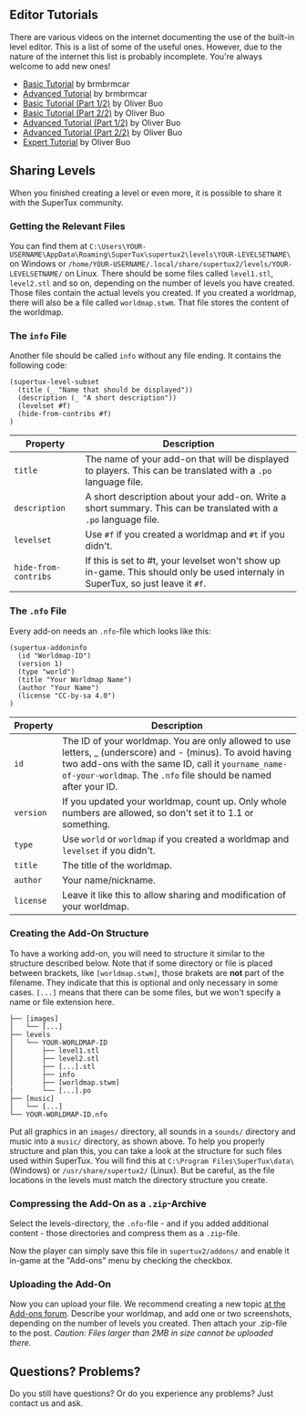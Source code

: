 ## Editor Tutorials

There are various videos on the internet documenting the use of the built-in level editor. This is a list of some of the useful ones. However, due to the nature of the internet this list is probably incomplete. You're always welcome to add new ones!

- [Basic Tutorial](https://www.youtube.com/watch?v=gsuKAy18iWo) by brmbrmcar
- [Advanced Tutorial](https://www.youtube.com/watch?v=drwLEYo8EVQ) by brmbrmcar
- [Basic Tutorial (Part 1/2)](https://www.youtube.com/watch?v=mhSNateb4nI) by Oliver Buo
- [Basic Tutorial (Part 2/2)](https://www.youtube.com/watch?v=NLWhteLNcC8) by Oliver Buo
- [Advanced Tutorial (Part 1/2)](https://www.youtube.com/watch?v=WBdwwcLD-vw) by Oliver Buo
- [Advanced Tutorial (Part 2/2)](https://www.youtube.com/watch?v=UoaGDuBax6E) by Oliver Buo
- [Expert Tutorial](https://www.youtube.com/watch?v=lL3oZbPfw08) by Oliver Buo

## Sharing Levels

When you finished creating a level or even more, it is possible to share it with the SuperTux community.

### Getting the Relevant Files

You can find them at `C:\Users\YOUR-USERNAME\AppData\Roaming\SuperTux\supertux2\levels\YOUR-LEVELSETNAME\` on Windows or `/home/YOUR-USERNAME/.local/share/supertux2/levels/YOUR-LEVELSETNAME/` on Linux.
There should be some files called `level1.stl`, `level2.stl` and so on, depending on the number of levels you have created. Those files contain the actual levels you created.
If you created a worldmap, there will also be a file called `worldmap.stwm`. That file stores the content of the worldmap.

### The `info` File

Another file should be called `info` without any file ending. It contains the following code:

```
(supertux-level-subset
  (title (_ "Name that should be displayed"))
  (description (_ "A short description"))
  (levelset #f)
  (hide-from-contribs #f)
)
```

| Property             | Description                                                                                                                       |
| -------------------- | --------------------------------------------------------------------------------------------------------------------------------- |
| `title`              | The name of your add-on that will be displayed to players. This can be translated with a `.po` language file.                           |
| `description`        | A short description about your add-on. Write a short summary. This can be translated with a `.po` language file.                        |
| `levelset`           | Use `#f` if you created a worldmap and `#t` if you didn't.                                                                        |
| `hide-from-contribs` | If this is set to #t, your levelset won't show up in-game. This should only be used internaly in SuperTux, so just leave it `#f`. |

### The `.nfo` File

Every add-on needs an `.nfo`-file which looks like this:

```
(supertux-addoninfo
  (id "Worldmap-ID")
  (version 1)
  (type "world")
  (title "Your Worldmap Name")
  (author "Your Name")
  (license "CC-by-sa 4.0")
)
```

| Property  | Description                                                                                                                                                                                                                        |
| --------- | ---------------------------------------------------------------------------------------------------------------------------------------------------------------------------------------------------------------------------------- |
| `id`      | The ID of your worldmap. You are only allowed to use letters, _ (underscore) and - (minus). To avoid having two add-ons with the same ID, call it `yourname_name-of-your-worldmap`. The `.nfo` file should be named after your ID. |
| `version` | If you updated your worldmap, count up. Only whole numbers are allowed, so don't set it to 1.1 or something.                                                                                                                       |
| `type`    | Use `world` or `worldmap` if you created a worldmap and `levelset` if you didn't.                                                                                                                                                  |
| `title`   | The title of the worldmap.                                                                                                                                                                                                         |
| `author`  | Your name/nickname.                                                                                                                                                                                                                |
| `license` | Leave it like this to allow sharing and modification of your worldmap.                                                                                                                                                             |

### Creating the Add-On Structure

To have a working add-on, you will need to structure it similar to the structure described below.
Note that if some directory or file is placed between brackets, like `[worldmap.stwm]`, those brakets are **not** part of the filename. They indicate that this is optional and only necessary in some cases.
`[...]` means that there can be some files, but we won't specify a name or file extension here.

```
├── [images]
│   └── [...]
├── levels
│   └── YOUR-WORLDMAP-ID
│       ├── level1.stl
│       ├── level2.stl
│       ├── [...].stl
│       ├── info
│       ├── [worldmap.stwm]
|       └── [...].po
├── [music]
│   └── [...]
└── YOUR-WORLDMAP-ID.nfo
```

Put all graphics in an `images/` directory, all sounds in a `sounds/` directory and music into a `music/` directory, as shown above.
To help you properly structure and plan this, you can take a look at the structure for such files used within SuperTux. You will find this at  `C:\Program Files\SuperTux\data\` (Windows) or `/usr/share/supertux2/` (Linux).
But be careful, as the file locations in the levels must match the directory structure you create.

### Compressing the Add-On as a `.zip`-Archive

Select the levels-directory, the `.nfo`-file - and if you added additional content - those directories and compress them as a `.zip`-file.

Now the player can simply save this file in `supertux2/addons/` and enable it in-game at the "Add-ons" menu by checking the checkbox.

### Uploading the Add-On

Now you can upload your file. We recommend creating a new topic [at the Add-ons forum](https://forum.freegamedev.net/viewforum.php?f=69). Describe your worldmap, and add one or two screenshots, depending on the number of levels you created. Then attach your .zip-file to the post. *Caution: Files larger than 2MB in size cannot be uploaded there.*

## Questions? Problems?

Do you still have questions? Or do you experience any problems? Just contact us and ask.
